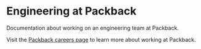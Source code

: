 # Engineering at Packback

Documentation about working on an engineering team at Packback.

Visit the [Packback careers page](https://www.packback.co/company/careers/) to learn more about working at Packback.
